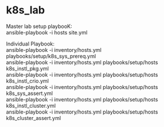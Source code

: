 # k8s_lab

Master lab setup playbooK: </br>
ansible-playbook -i hosts site.yml </br>

Individual Playbook: </br>
ansible-playbook -i inventory/hosts.yml playbooks/setup/k8s_sys_prereq.yml </br>
ansible-playbook -i inventory/hosts.yml playbooks/setup/hosts k8s_instl_pkg.yml  </br>
ansible-playbook -i inventory/hosts.yml playbooks/setup/hosts k8s_instl_crio.yml </br>
ansible-playbook -i inventory/hosts.yml playbooks/setup/hosts k8s_sys_assert.yml  </br>
ansible-playbook -i inventory/hosts.yml playbooks/setup/hosts k8s_instl_cluster.yml  </br>
ansible-playbook -i inventory/hosts.yml playbooks/setup/hosts k8s_cluster_assert.yml  </br>
